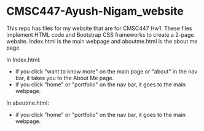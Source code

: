 # CMSC447-Ayush-Nigam_website
This repo has files for my website that are for CMSC447 Hw1.
These files implement HTML code and Bootstrap CSS frameworks to create a 2-page website.
Index.html is the main webpage and aboutme.html is the about me page.

In Index.html:
- if you click "want to know more" on the main page or "about" in the nav bar, it takes you to the About Me page.
- if you click "home" or "portfolio" on the nav bar, it goes to the main webpage.
  
In aboutme.html:
- if you click "home" or "portfolio" on the nav bar, it goes to the main webpage. 

